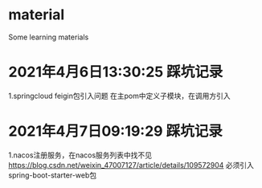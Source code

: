 # material
Some learning materials

# 2021年4月6日13:30:25 踩坑记录
1.springcloud feigin包引入问题
在主pom中定义子模块，在调用方引入

# 2021年4月7日09:19:29 踩坑记录
1.nacos注册服务，在nacos服务列表中找不见
https://blog.csdn.net/weixin_47007127/article/details/109572904
必须引入spring-boot-starter-web包
